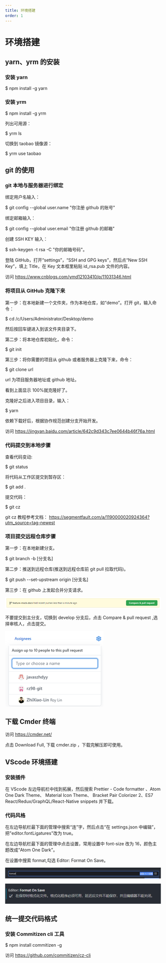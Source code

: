 ```yaml
---
title: 环境搭建
order: 1
---
```


# 环境搭建

## yarn、yrm 的安装

### 安装 yarn

\$ npm install -g yarn

### 安装 yrm

\$ npm install -g yrm

列出可用源：

\$ yrm ls

切换到 taobao 镜像源：

\$ yrm use taobao

## git 的使用

### git 本地与服务器进行绑定

绑定用户名输入：

\$ git config --global user.name "你注册 github 的账号"

绑定邮箱输入：

\$ git config --global user.email "你注册 github 的邮箱"

创建 SSH KEY 输入：

\$ ssh-keygen -t rsa -C "你的邮箱号码"。

登陆 GitHub，打开“settings”，“SSH and GPG keys”，然后点“New SSH Key”，填上 Title，在 Key 文本框里粘贴 id_rsa.pub 文件的内容。

访问 https://www.cnblogs.com/ymd12103410/p/11031346.html

### 将项目从 GitHub 克隆下来

第一步：在本地新建一个文件夹，作为本地仓库，如“demo”。打开 git，输入命令：

\$ cd /c/Users/Administrator/Desktop/demo

然后按回车键进入到该文件夹目录下。

第二步：将本地仓库初始化，命令：

\$ git init

第三步：将你需要的项目从 github 或者服务器上克隆下来，命令：

\$ git clone url

url 为项目服务器地址或 github 地址。

看到上面显示 100%就克隆好了。

克隆好之后进入项目目录，输入：

\$ yarn

依赖下载好后，根据协作规范创建分支开始开发。

访问 https://jingyan.baidu.com/article/642c9d343c7ee0644b46f76a.html

### 代码提交到本地步骤

查看代码变动:

\$ git status

将代码从工作区提交到暂存区：

\$ git add .

提交代码：

\$ git cz

git cz 教程参考文档： https://segmentfault.com/a/1190000020924364?utm_source=tag-newest

### 项目提交远程仓库步骤

第一步：在本地新建分支。

\$ git branch -b [分支名]

第二步：推送到远程仓库(推送到远程仓库前 git pull 拉取代码)。

\$ git push --set-upstream origin [分支名]

第三步：在 github 上发起合并分支请求。

![GitFlow](./pr.png)

不要提交到主分支，切换到 develop 分支后，点击 Compare & pull request ,选择审核人，点击提交。

![GitFlow](./person.png)

## 下载 Cmder 终端

访问 https://cmder.net/

点击 Download Full, 下载 cmder.zip ，下载完解压即可使用。

## VScode 环境搭建

### 安装插件

在 VScode 左边导航栏中找到拓展，然后搜索 Prettier - Code formatter
、Atom One Dark Theme、 Material Icon Theme、 Bracket Pair Colorizer 2、ES7 React/Redux/GraphQL/React-Native snippets 并下载。

### 代码风格

在左边导航栏最下面的管理中搜索“连”字，然后点击“在 settings.json 中编辑”，把"editor.fontLigatures"改为 true。

在左边导航栏最下面的管理中点击设置，常用设置中 font-size 改为 16，颜色主题改成“Atom One Dark”。

在设置中搜索 format,勾选 Editor: Format On Save。

![GitFlow](./search.png)

![GitFlow](./save.png)

## 统一提交代码格式

### 安装 Commitizen cli 工具

\$ npm install commitizen -g

访问 https://github.com/commitizen/cz-cli
